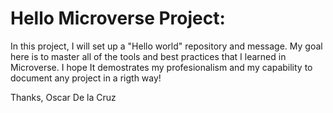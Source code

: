 # Hello Microverse Project:

In this project, I will set up a "Hello world" repository and message. My goal here is to master all of the tools and best practices that I learned in Microverse. 
I hope It demostrates my profesionalism and my capability to document any project in a rigth way!

Thanks,
Oscar De la Cruz
